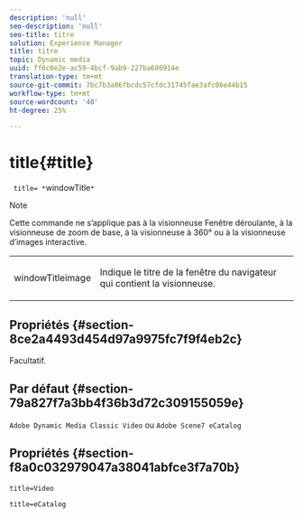 ```yaml
---
description: 'null'
seo-description: 'null'
seo-title: titre
solution: Experience Manager
title: titre
topic: Dynamic media
uuid: ff6c0e2e-ac59-4bcf-9ab9-227ba686914e
translation-type: tm+mt
source-git-commit: 7bc7b3a86fbcdc57cfdc31745fae3afc06e44b15
workflow-type: tm+mt
source-wordcount: '40'
ht-degree: 25%

---
```



# title{#title}

` title= *`windowTitle`*`

>[!NOTE]
>
>Cette commande ne s’applique pas à la visionneuse Fenêtre déroulante, à la visionneuse de zoom de base, à la visionneuse à 360° ou à la visionneuse d’images interactive.

<table id="table_406072054CBA4A7BAC8E7AD45E361D37"> 
 <tbody> 
  <tr> 
   <td colname="col1"> <p> <span class="codeph"> <span class="varname"> windowTitleimage</span> </span> </p> </td> 
   <td colname="col2"> <p>Indique le titre de la fenêtre du navigateur qui contient la visionneuse. </p> </td> 
  </tr> 
 </tbody> 
</table>

## Propriétés {#section-8ce2a4493d454d97a9975fc7f9f4eb2c}

Facultatif.

## Par défaut {#section-79a827f7a3bb4f36b3d72c309155059e}

`Adobe Dynamic Media Classic Video` ou `Adobe Scene7 eCatalog`

## Propriétés {#section-f8a0c032979047a38041abfce3f7a70b}

`title=Video`

`title=eCatalog`
